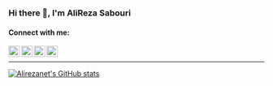 ### Hi there 👋, I'm AliReza Sabouri

#### Connect with me:

[<img align="left" alt="alirezanett" width="22px" src="https://cdn.cdnlogo.com/logos/t/96/twitter-icon.svg" />][twitter]
[<img align="left" alt="alirezanet | LinkedIn" width="22px" src="https://cdn.cdnlogo.com/logos/l/78/linkedin-icon.svg" />][linkedin]
[<img align="left" alt="alirezaneti | Instagram" width="22px" src="https://cdn.cdnlogo.com/logos/i/32/instagram-icon.svg" />][instagram]
[<img align="left" alt="chat via microsoft team | Teams" width="22px" src="https://cdn.cdnlogo.com/logos/m/62/microsoft-teams.svg" />][teams]
</br>

---

[![Alirezanet's GitHub stats](https://github-readme-stats-alirezanet.vercel.app/api?username=alirezanet&show_icons=true&theme=tokyonight)
](#)


<!--
**alirezanet/alirezanet** is a ✨ _special_ ✨ repository because its `README.md` (this file) appears on your GitHub profile.

Here are some ideas to get you started:

- 🔭 I’m currently working on ...
- 🌱 I’m currently learning ...
- 👯 I’m looking to collaborate on ...
- 🤔 I’m looking for help with ...
- 💬 Ask me about ...
- 📫 How to reach me: ...
- 😄 Pronouns: ...
- ⚡ Fun fact: ...
-->

[twitter]: https://twitter.com/alirezanett
[instagram]: https://instagram.com/alirezaneti
[teams]: https://teams.microsoft.com/l/chat/0/0?users=alirezanet@outlook.com
[linkedin]: https://linkedin.com/in/alirezanet
